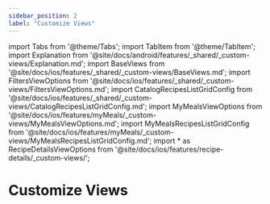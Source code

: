 ```yaml
---
sidebar_position: 2
label: "Customize Views"
---
```


import Tabs from '@theme/Tabs';
import TabItem from '@theme/TabItem';
import Explanation from '@site/docs/android/features/_shared/_custom-views/Explanation.md';
import BaseViews from '@site/docs/ios/features/_shared/_custom-views/BaseViews.md';
import FiltersViewOptions from '@site/docs/ios/features/_shared/_custom-views/FiltersViewOptions.md';
import CatalogRecipesListGridConfig from '@site/docs/ios/features/_shared/_custom-views/CatalogRecipesListGridConfig.md';
import MyMealsViewOptions from '@site/docs/ios/features/myMeals/_custom-views/MyMealsViewOptions.md';
import MyMealsRecipesListGridConfig from '@site/docs/ios/features/myMeals/_custom-views/MyMealsRecipesListGridConfig.md';
import * as RecipeDetailsViewOptions from '@site/docs/ios/features/recipe-details/_custom-views/';

# Customize Views

<Explanation />